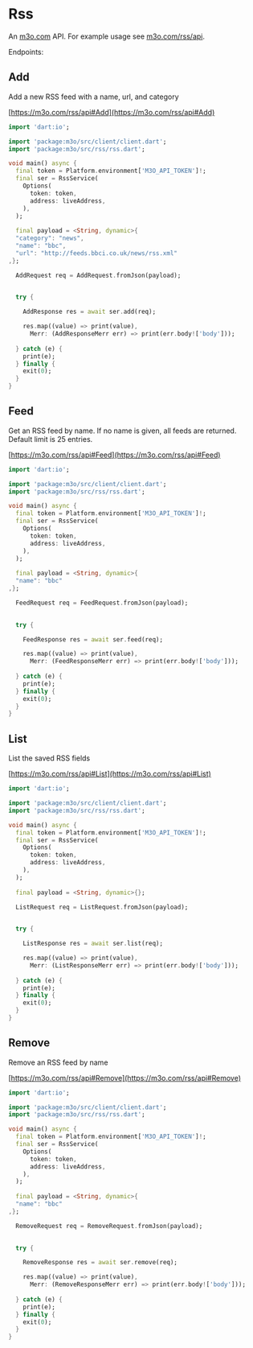 # Rss

An [m3o.com](https://m3o.com) API. For example usage see [m3o.com/rss/api](https://m3o.com/rss/api).

Endpoints:

## Add

Add a new RSS feed with a name, url, and category


[https://m3o.com/rss/api#Add](https://m3o.com/rss/api#Add)

```dart
import 'dart:io';

import 'package:m3o/src/client/client.dart';
import 'package:m3o/src/rss/rss.dart';

void main() async {
  final token = Platform.environment['M3O_API_TOKEN']!;
  final ser = RssService(
    Options(
      token: token,
      address: liveAddress,
    ),
  );
 
  final payload = <String, dynamic>{
  "category": "news",
  "name": "bbc",
  "url": "http://feeds.bbci.co.uk/news/rss.xml"
,};

  AddRequest req = AddRequest.fromJson(payload);

  
  try {

	AddResponse res = await ser.add(req);

    res.map((value) => print(value),
	  Merr: (AddResponseMerr err) => print(err.body!['body']));	
  
  } catch (e) {
    print(e);
  } finally {
    exit(0);
  }
}
```
## Feed

Get an RSS feed by name. If no name is given, all feeds are returned. Default limit is 25 entries.


[https://m3o.com/rss/api#Feed](https://m3o.com/rss/api#Feed)

```dart
import 'dart:io';

import 'package:m3o/src/client/client.dart';
import 'package:m3o/src/rss/rss.dart';

void main() async {
  final token = Platform.environment['M3O_API_TOKEN']!;
  final ser = RssService(
    Options(
      token: token,
      address: liveAddress,
    ),
  );
 
  final payload = <String, dynamic>{
  "name": "bbc"
,};

  FeedRequest req = FeedRequest.fromJson(payload);

  
  try {

	FeedResponse res = await ser.feed(req);

    res.map((value) => print(value),
	  Merr: (FeedResponseMerr err) => print(err.body!['body']));	
  
  } catch (e) {
    print(e);
  } finally {
    exit(0);
  }
}
```
## List

List the saved RSS fields


[https://m3o.com/rss/api#List](https://m3o.com/rss/api#List)

```dart
import 'dart:io';

import 'package:m3o/src/client/client.dart';
import 'package:m3o/src/rss/rss.dart';

void main() async {
  final token = Platform.environment['M3O_API_TOKEN']!;
  final ser = RssService(
    Options(
      token: token,
      address: liveAddress,
    ),
  );
 
  final payload = <String, dynamic>{};

  ListRequest req = ListRequest.fromJson(payload);

  
  try {

	ListResponse res = await ser.list(req);

    res.map((value) => print(value),
	  Merr: (ListResponseMerr err) => print(err.body!['body']));	
  
  } catch (e) {
    print(e);
  } finally {
    exit(0);
  }
}
```
## Remove

Remove an RSS feed by name


[https://m3o.com/rss/api#Remove](https://m3o.com/rss/api#Remove)

```dart
import 'dart:io';

import 'package:m3o/src/client/client.dart';
import 'package:m3o/src/rss/rss.dart';

void main() async {
  final token = Platform.environment['M3O_API_TOKEN']!;
  final ser = RssService(
    Options(
      token: token,
      address: liveAddress,
    ),
  );
 
  final payload = <String, dynamic>{
  "name": "bbc"
,};

  RemoveRequest req = RemoveRequest.fromJson(payload);

  
  try {

	RemoveResponse res = await ser.remove(req);

    res.map((value) => print(value),
	  Merr: (RemoveResponseMerr err) => print(err.body!['body']));	
  
  } catch (e) {
    print(e);
  } finally {
    exit(0);
  }
}
```

